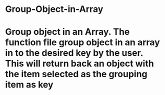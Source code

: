 # Group-Object-in-Array
# Group object in an Array. The function file group object in an array in to the desired key by the user. This will return back an object with the item selected as the grouping item as key
